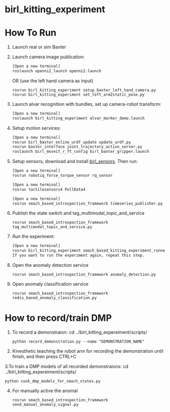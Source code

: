 # birl_kitting_experiment

# How To Run

1. Launch real or sim Baxter

1. Launch camera image publication:

    ```bash
    [Open a new terminal]
    roslaunch openni2_launch openni2.launch
    ```
    OR (use the left hand camera as input) 
    ```
    rosrun birl_kitting_experiment setup_baxter_left_hand_camera.py
    rosrun birl_kitting_experiment set_left_arm2static_pose.py
    ```

1. Launch alvar recognition with bundles, set up camera-robot transform:

    ```bash
    [Open a new terminal]
    roslaunch birl_kitting_experiment alvar_marker_demo.launch
    ```

1. Setup motion services:

    ```bash
    [Open a new terminal]
    rosrun birl_baxter_online_urdf_update update_urdf.py
    rosrun baxter_interface joint_trajectory_action_server.py
    roslaunch birl_moveit_r_ft_config birl_baxter_gripper.launch
    ```

1. Setup sensors, download and install [birl_sensors](https://github.com/birlrobotics/birl_sensors.git). Then run:

    ```bash
    [Open a new terminal]
    rosrun robotiq_force_torque_sensor rq_sensor
    
    [Open a new terminal]
    rosrun tactilesensors4 PollData4
    
    [Open a new terminal]
    rosrun smach_based_introspection_framework timeseries_publisher.py
    ```
    
1. Publish the state switch and tag_multimodal_topic_and_service
   ```
   rosrun smach_based_introspection_framework tag_multimodal_topic_and_service.py
   ```

1. Run the experiment:
    ```bash
    [Open a new terminal]
    rosrun birl_kitting_experiment smach_based_kitting_experiment_runner.py
    If you want to run the experiment again, repeat this step.
    ```

1. Open the anomaly detection service
   ```
   rosrun smach_based_introspection_framework anomaly_detection.py
   ```
   
1. Open anomaly classification service
   ```
   rosrun smach_based_introspection_framework redis_based_anomaly_classification.py
   ```

# How to record/train DMP
1. To record a demonstraion: cd ../birl_kitting_expereiment/scripts/
   ```
   python record_demonstration.py --name "DEMONSTRATION_NAME"
   ```
   
2. Kinesthetic teaching the robot arm for recording the demonstration until finish, and then press CTRL+C

3.To train a DMP models of all recorded demonstraions: cd ../birl_kitting_expereiment/scripts/
   ```
   python cook_dmp_models_for_smach_states.py
   ```
   
4. For manually active the anomal
   ```
   rosrun smach_based_introspection_framework send_manual_anomaly_signal.py
   ```

